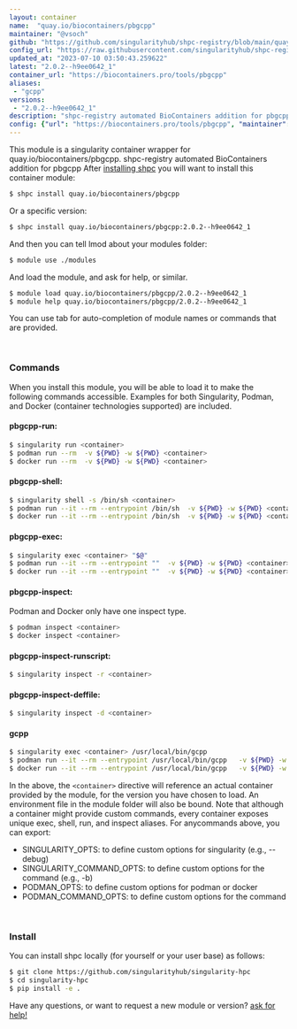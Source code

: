 ```yaml
---
layout: container
name:  "quay.io/biocontainers/pbgcpp"
maintainer: "@vsoch"
github: "https://github.com/singularityhub/shpc-registry/blob/main/quay.io/biocontainers/pbgcpp/container.yaml"
config_url: "https://raw.githubusercontent.com/singularityhub/shpc-registry/main/quay.io/biocontainers/pbgcpp/container.yaml"
updated_at: "2023-07-10 03:50:43.259622"
latest: "2.0.2--h9ee0642_1"
container_url: "https://biocontainers.pro/tools/pbgcpp"
aliases:
 - "gcpp"
versions:
 - "2.0.2--h9ee0642_1"
description: "shpc-registry automated BioContainers addition for pbgcpp"
config: {"url": "https://biocontainers.pro/tools/pbgcpp", "maintainer": "@vsoch", "description": "shpc-registry automated BioContainers addition for pbgcpp", "latest": {"2.0.2--h9ee0642_1": "sha256:85d2c5e1d3927ab3bf76ce8ad0ed36e81724b464c7d1a7fe000eaf56df95683e"}, "tags": {"2.0.2--h9ee0642_1": "sha256:85d2c5e1d3927ab3bf76ce8ad0ed36e81724b464c7d1a7fe000eaf56df95683e"}, "docker": "quay.io/biocontainers/pbgcpp", "aliases": {"gcpp": "/usr/local/bin/gcpp"}}
---
```


This module is a singularity container wrapper for quay.io/biocontainers/pbgcpp.
shpc-registry automated BioContainers addition for pbgcpp
After [installing shpc](#install) you will want to install this container module:


```bash
$ shpc install quay.io/biocontainers/pbgcpp
```

Or a specific version:

```bash
$ shpc install quay.io/biocontainers/pbgcpp:2.0.2--h9ee0642_1
```

And then you can tell lmod about your modules folder:

```bash
$ module use ./modules
```

And load the module, and ask for help, or similar.

```bash
$ module load quay.io/biocontainers/pbgcpp/2.0.2--h9ee0642_1
$ module help quay.io/biocontainers/pbgcpp/2.0.2--h9ee0642_1
```

You can use tab for auto-completion of module names or commands that are provided.

<br>

### Commands

When you install this module, you will be able to load it to make the following commands accessible.
Examples for both Singularity, Podman, and Docker (container technologies supported) are included.

#### pbgcpp-run:

```bash
$ singularity run <container>
$ podman run --rm  -v ${PWD} -w ${PWD} <container>
$ docker run --rm  -v ${PWD} -w ${PWD} <container>
```

#### pbgcpp-shell:

```bash
$ singularity shell -s /bin/sh <container>
$ podman run --it --rm --entrypoint /bin/sh  -v ${PWD} -w ${PWD} <container>
$ docker run --it --rm --entrypoint /bin/sh  -v ${PWD} -w ${PWD} <container>
```

#### pbgcpp-exec:

```bash
$ singularity exec <container> "$@"
$ podman run --it --rm --entrypoint ""  -v ${PWD} -w ${PWD} <container> "$@"
$ docker run --it --rm --entrypoint ""  -v ${PWD} -w ${PWD} <container> "$@"
```

#### pbgcpp-inspect:

Podman and Docker only have one inspect type.

```bash
$ podman inspect <container>
$ docker inspect <container>
```

#### pbgcpp-inspect-runscript:

```bash
$ singularity inspect -r <container>
```

#### pbgcpp-inspect-deffile:

```bash
$ singularity inspect -d <container>
```


#### gcpp

```bash
$ singularity exec <container> /usr/local/bin/gcpp
$ podman run --it --rm --entrypoint /usr/local/bin/gcpp   -v ${PWD} -w ${PWD} <container> -c " $@"
$ docker run --it --rm --entrypoint /usr/local/bin/gcpp   -v ${PWD} -w ${PWD} <container> -c " $@"
```



In the above, the `<container>` directive will reference an actual container provided
by the module, for the version you have chosen to load. An environment file in the
module folder will also be bound. Note that although a container
might provide custom commands, every container exposes unique exec, shell, run, and
inspect aliases. For anycommands above, you can export:

 - SINGULARITY_OPTS: to define custom options for singularity (e.g., --debug)
 - SINGULARITY_COMMAND_OPTS: to define custom options for the command (e.g., -b)
 - PODMAN_OPTS: to define custom options for podman or docker
 - PODMAN_COMMAND_OPTS: to define custom options for the command

<br>

### Install

You can install shpc locally (for yourself or your user base) as follows:

```bash
$ git clone https://github.com/singularityhub/singularity-hpc
$ cd singularity-hpc
$ pip install -e .
```

Have any questions, or want to request a new module or version? [ask for help!](https://github.com/singularityhub/singularity-hpc/issues)